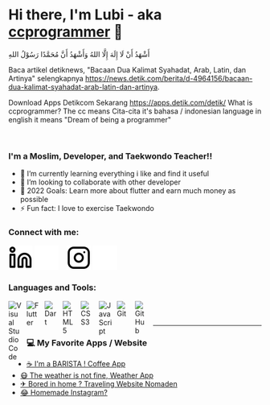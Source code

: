 # Hi there, I'm Lubi - aka [ccprogrammer][github] 🙏 
أَشْهَدُ أَنْ لَا إِلَهَ إِلَّا اللهُ وَأَشْهَدُ أَنَّ مُحَمَّدًا رَسُوْلُ اللهِ

Baca artikel detiknews, "Bacaan Dua Kalimat Syahadat, Arab, Latin, dan Artinya" selengkapnya https://news.detik.com/berita/d-4964156/bacaan-dua-kalimat-syahadat-arab-latin-dan-artinya.

Download Apps Detikcom Sekarang https://apps.detik.com/detik/
What is ccprogrammer? The cc means Cita-cita it's bahasa / indonesian language in english it means "Dream of being a programmer"

<br />

### I'm a Moslim, Developer, and Taekwondo Teacher!!

- 🔭 I’m currently learning everything i like and find it useful
- 👯 I’m looking to collaborate with other developer
- 💪 2022 Goals: Learn more about flutter and earn much money as possible 
- ⚡ Fun fact: I love to exercise Taekwondo 


### Connect with me:

[![website](./img/linkedin-light.svg)](https://www.linkedin.com/in/lubianca-samora#gh-light-mode-only)
[![website](./img/linkedin-dark.svg)](https://www.linkedin.com/in/lubianca-samora#gh-dark-mode-only)
&nbsp;&nbsp;
[![website](./img/instagram-light.svg)](https://www.instagram.com/lubiancaaa#gh-light-mode-only)
[![website](./img/instagram-dark.svg)](https://www.instagram.com/lubiancaaa#gh-dark-mode-only)

### Languages and Tools:

<img align="left" alt="Visual Studio Code" width="26px" src="https://cdn.jsdelivr.net/gh/devicons/devicon/icons/vscode/vscode-original.svg" style="padding-right:10px;" />
<img align="left" alt="Flutter" width="26px" src="https://cdn.jsdelivr.net/gh/devicons/devicon/icons/flutter/flutter-original.svg" style="padding-right:10px;" />
<img align="left" alt="Dart" width="26px" src="https://cdn.jsdelivr.net/gh/devicons/devicon/icons/dart/dart-original.svg" style="padding-right:10px;" />
<img align="left" alt="HTML5" width="26px" src="https://cdn.jsdelivr.net/gh/devicons/devicon/icons/html5/html5-original.svg" style="padding-right:10px;" />
<img align="left" alt="CSS3" width="26px" src="https://cdn.jsdelivr.net/gh/devicons/devicon/icons/css3/css3-original.svg" style="padding-right:10px;" />
<img align="left" alt="JavaScript" width="26px" src="https://cdn.jsdelivr.net/gh/devicons/devicon/icons/javascript/javascript-original.svg" style="padding-right:10px;" />
<img align="left" alt="Git" width="26px" src="https://cdn.jsdelivr.net/gh/devicons/devicon/icons/git/git-original.svg" style="padding-right:10px;" />
<img align="left" alt="GitHub" width="26px" src="https://user-images.githubusercontent.com/3369400/139447912-e0f43f33-6d9f-45f8-be46-2df5bbc91289.png" style="padding-right:10px;" />



<br />
<br />

---



### 💻 My Favorite Apps / Website

<!-- APPS-LIST:START -->
- [☕ I'm a BARISTA ! Coffee App](https://github.com/ccprogrammer/coffeebrew)
- [😷 The weather is not fine, Weather App](https://github.com/ccprogrammer/weather-app)
- [✈ Bored in home ? Traveling Website Nomaden](https://github.com/ccprogrammer/nomaden)
- [😂 Homemade Instagram?](https://github.com/ccprogrammer/lazygram)
<!-- APPS-LIST:END -->



[github]: https://github.com/ccprogrammer
[instagram]: https://instagram.com/codeSTACKr
[linkedin]: https://linkedin.com/in/codeSTACKr
